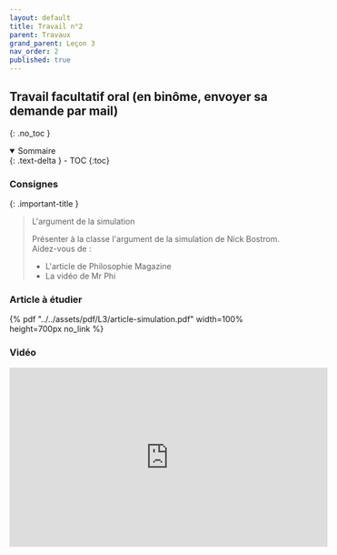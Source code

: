```yaml
---
layout: default
title: Travail n°2
parent: Travaux
grand_parent: Leçon 3
nav_order: 2
published: true
---
```

## Travail facultatif oral (en binôme, envoyer sa demande par mail)
{: .no_toc }

<details open markdown="block">
  <summary>
    Sommaire
  </summary>
  {: .text-delta }
- TOC
{:toc}
</details>

### Consignes

{: .important-title }
>L'argument de la simulation
>
> Présenter à la classe l'argument de la simulation de Nick Bostrom. Aidez-vous de :
> - L'article de Philosophie Magazine
> - La vidéo de Mr Phi

### Article à étudier

{% pdf "../../assets/pdf/L3/article-simulation.pdf" width=100% height=700px no_link %}

### Vidéo

<iframe width="560" height="315" src="https://www.youtube.com/embed/AtTTn7KMIys?si=s0dwQ3AKsl6Yeh4Z" title="YouTube video player" frameborder="0" allow="accelerometer; autoplay; clipboard-write; encrypted-media; gyroscope; picture-in-picture; web-share" allowfullscreen></iframe>